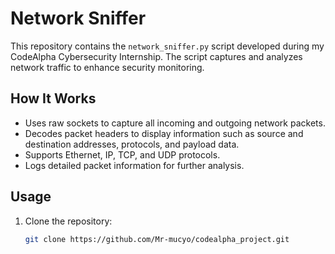 # Network Sniffer

This repository contains the `network_sniffer.py` script developed during my CodeAlpha Cybersecurity Internship. The script captures and analyzes network traffic to enhance security monitoring.

## How It Works

- Uses raw sockets to capture all incoming and outgoing network packets.
- Decodes packet headers to display information such as source and destination addresses, protocols, and payload data.
- Supports Ethernet, IP, TCP, and UDP protocols.
- Logs detailed packet information for further analysis.

## Usage

1. Clone the repository:
   ```bash
   git clone https://github.com/Mr-mucyo/codealpha_project.git
